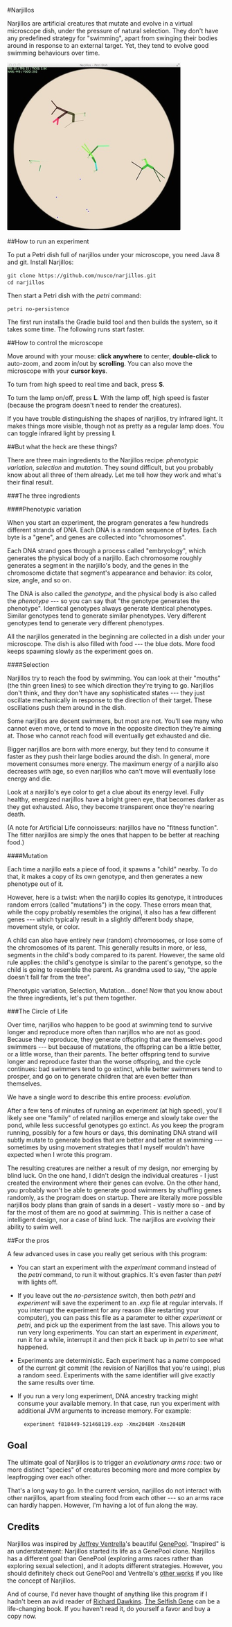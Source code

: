 #Narjillos

Narjillos are artificial creatures that mutate and evolve in a virtual microscope dish, under the pressure of natural selection. They don't have any predefined strategy for "swimming", apart from swinging their bodies around in response to an external target. Yet, they tend to evolve good swimming behaviours over time.

![Take a peek](/doc/narjillos.jpg)

##How to run an experiment

To put a Petri dish full of narjillos under your microscope, you need Java 8 and git. Install Narjillos:

    git clone https://github.com/nusco/narjillos.git
    cd narjillos

Then start a Petri dish with the _petri_ command:

    petri no-persistence

The first run installs the Gradle build tool and then builds the system, so it takes some time. The following runs start faster.

##How to control the microscope

Move around with your mouse: **click anywhere** to center, **double-click** to auto-zoom, and zoom in/out by **scrolling**. You can also move the microscope with your **cursor keys**.

To turn from high speed to real time and back, press **S**.

To turn the lamp on/off, press **L**. With the lamp off, high speed is faster (because the program doesn't need to render the creatures).

If you have trouble distinguishing the shapes of narjillos, try infrared light. It makes things more visible, though not as pretty as a regular lamp does. You can toggle infrared light by pressing **I**.

##But what the heck are these things?

There are three main ingredients to the Narjillos recipe: _phenotypic variation_, _selection_ and _mutation_. They sound difficult, but you probably know about all three of them already. Let me tell how they work and what's their final result.

###The three ingredients

####Phenotypic variation

When you start an experiment, the program generates a few hundreds different strands of DNA. Each DNA is a random sequence of bytes. Each byte is a "gene", and genes are collected into "chromosomes".

Each DNA strand goes through a process called "embryology", which generates the physical body of a narjillo. Each chromosome roughly generates a segment in the narjillo's body, and the genes in the chromosome dictate that segment's appearance and behavior: its color, size, angle, and so on.

The DNA is also called the _genotype_, and the physical body is also called the _phenotype_ --- so you can say that "the genotype generates the phenotype". Identical genotypes always generate identical phenotypes. Similar genotypes tend to generate similar phenotypes. Very different genotypes tend to generate very different phenotypes.

All the narjillos generated in the beginning are collected in a dish under your microscope. The dish is also filled with food --- the blue dots. More food keeps spawning slowly as the experiment goes on.

####Selection

Narjillos try to reach the food by swimming. You can look at their "mouths" (the thin green lines) to see which direction they're trying to go. Narjillos don't think, and they don't have any sophisticated states --- they just oscillate mechanically in response to the direction of their target. These oscillations push them around in the dish.

Some narjillos are decent swimmers, but most are not. You'll see many who cannot even move, or tend to move in the opposite direction they're aiming at. Those who cannot reach food will eventually get exhausted and die.

Bigger narjillos are born with more energy, but they tend to consume it faster as they push their large bodies around the dish. In general, more movement consumes more energy. The maximum energy of a narjillo also decreases with age, so even narjillos who can't move will eventually lose energy and die.

Look at a narjillo's eye color to get a clue about its energy level. Fully healthy, energized narjillos have a bright green eye, that becomes darker as they get exhausted. Also, they become transparent once they're nearing death.

(A note for Artificial Life connoisseurs: narjillos have no "fitness function". The fitter narjillos are simply the ones that happen to be better at reaching food.)

####Mutation

Each time a narjillo eats a piece of food, it spawns a "child" nearby. To do that, it makes a copy of its own genotype, and then generates a new phenotype out of it.

However, here is a twist: when the narjillo copies its genotype, it introduces random errors (called "mutations") in the copy. These errors mean that, while the copy probably resembles the original, it also has a few different genes --- which typically result in a slightly different body shape, movement style, or color.

A child can also have entirely new (random) chromosomes, or lose some of the chromosomes of its parent. This generally results in more, or less, segments in the child's body compared to its parent. However, the same old rule applies: the child's genotype is similar to the parent's genotype, so the child is going to resemble the parent. As grandma used to say, "the apple doesn't fall far from the tree".

Phenotypic variation, Selection, Mutation... done! Now that you know about the three ingredients, let's put them together.

###The Circle of Life

Over time, narjillos who happen to be good at swimming tend to survive longer and reproduce more often than narjillos who are not as good. Because they reproduce, they generate offspring that are themselves good swimmers --- but because of mutations, the offspring can be a little better, or a little worse, than their parents. The better offspring tend to survive longer and reproduce faster than the worse offspring, and the cycle continues: bad swimmers tend to go extinct, while better swimmers tend to prosper, and go on to generate children that are even better than themselves.

We have a single word to describe this entire process: _evolution_.

After a few tens of minutes of running an experiment (at high speed), you'll likely see one "family" of related narjillos emerge and slowly take over the pond, while less successful genotypes go extinct. As you keep the program running, possibly for a few hours or days, this dominating DNA strand will subtly mutate to generate bodies that are better and better at swimming --- sometimes by using movement strategies that I myself wouldn't have expected when I wrote this program.

The resulting creatures are neither a result of my design, nor emerging by blind luck. On the one hand, I didn't design the individual creatures - I just created the environment where their genes can evolve. On the other hand, you probably won't be able to generate good swimmers by shuffling genes randomly, as the program does on startup. There are literally more possible narjillos body plans than grain of sands in a desert - vastly more so - and by far the most of them are no good at swimming. This is neither a case of intelligent design, nor a case of blind luck. The narjillos are _evolving_ their ability to swim well.


##For the pros

A few advanced uses in case you really get serious with this program:

* You can start an experiment with the _experiment_ command instead of the _petri_ command, to run it without graphics. It's even faster than _petri_ with lights off.

* If you leave out the _no-persistence_ switch, then both _petri_ and _experiment_ will save the experiment to an _.exp_ file at regular intervals. If you interrupt the experiment for any reason (like restarting your computer), you can pass this file as a parameter to either _experiment_ or _petri_, and pick up the experiment from the last save. This allows you to run very long experiments. You can start an experiment in _experiment_, run it for a while, interrupt it and then pick it back up in _petri_ to see what happened.

* Experiments are deterministic. Each experiment has a name composed of the current git commit (the revision of Narjillos that you're using), plus a random seed. Experiments with the same identifier will give exactly the same results over time.

* If you run a very long experiment, DNA ancestry tracking might consume your available memory. In that case, run you experiment with additional JVM arguments to increase memory. For example:

        experiment f818449-521468119.exp -Xmx2048M -Xms2048M

## Goal

The ultimate goal of Narjillos is to trigger an _evolutionary arms race_: two or more distinct "species" of creatures becoming more and more complex by leapfrogging over each other.

That's a long way to go. In the current version, narjillos do not interact with other narjillos, apart from stealing food from each other --- so an arms race can hardly happen. However, I'm having a lot of fun along the way.

## Credits

Narjillos was inspired by [Jeffrey Ventrella](http://en.wikipedia.org/wiki/Jeffrey_Ventrella)'s beautiful [GenePool](http://www.swimbots.com). "Inspired" is an understatement: Narjillos started its life as a GenePool clone. Narjillos has a different goal than GenePool (exploring arms races rather than exploring sexual selection), and it adopts different strategies. However, you should definitely check out GenePool and Ventrella's [other works](http://www.ventrella.com/) if you like the concept of Narjillos.

And of course, I'd never have thought of anything like this program if I hadn't been an avid reader of [Richard Dawkins](http://en.wikipedia.org/wiki/Richard_Dawkins). [The Selfish Gene](http://www.amazon.com/The-Selfish-Gene-Richard-Dawkins/dp/0192860925) can be a life-changing book. If you haven't read it, do yourself a favor and buy a copy now.
